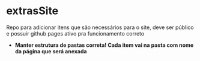 # extrasSite
Repo para adicionar itens que são necessários para o site, deve ser público e possuir github pages ativo pra funcionamento correto

- <strong> Manter estrutura de pastas correta! Cada item vai na pasta com nome da página que será anexada </strong>
